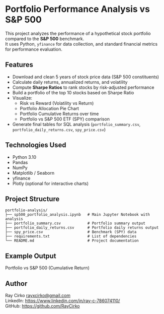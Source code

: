 # Portfolio Performance Analysis vs S&P 500

This project analyzes the performance of a hypothetical stock portfolio compared to the **S&P 500** benchmark.  
It uses Python, `yfinance` for data collection, and standard financial metrics for performance evaluation.

## Features
- Download and clean 5 years of stock price data (S&P 500 constituents)  
- Calculate daily returns, annualized returns, and volatility  
- Compute **Sharpe Ratios** to rank stocks by risk-adjusted performance  
- Build a portfolio of the top 10 stocks based on Sharpe Ratio  
- Visualize:
  - Risk vs Reward (Volatility vs Return)  
  - Portfolio Allocation Pie Chart  
  - Portfolio Cumulative Returns over time  
  - Portfolio vs S&P 500 ETF (SPY) comparison  
- Generate final tables for SQL analysis (`portfolio_summary.csv`, `portfolio_daily_returns.csv`, `spy_price.csv`)  

## Technologies Used
- Python 3.10
- Pandas  
- NumPy  
- Matplotlib / Seaborn  
- yfinance  
- Plotly (optional for interactive charts)  

## Project Structure
```
portfolio-analysis/
├── sp500_portfolio_analysis.ipynb   # Main Jupyter Notebook with analysis
├── portfolio_summary.csv            # Portfolio summary output
├── portfolio_daily_returns.csv      # Portfolio daily returns output
├── spy_price.csv                    # Benchmark (SPY) data
├── requirements.txt                 # List of dependencies
└── README.md                        # Project documentation
```

## Example Output
Portfolio vs S&P 500 (Cumulative Return)  


## Author
Ray Cirko
rayxcirko@gmail.com  
LinkedIn: https://www.linkedin.com/in/ray-c-786074110/ <br>
GitHub: https://github.com/RayCirko 

